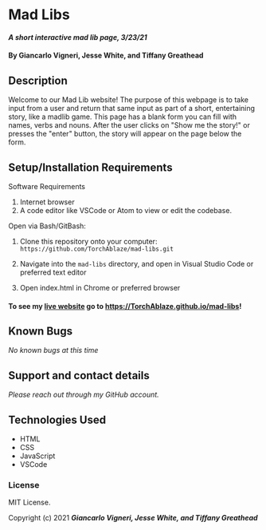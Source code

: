 # Mad Libs

#### _A short interactive mad lib page, 3/23/21_

#### By Giancarlo Vigneri, Jesse White, and Tiffany Greathead

## Description

Welcome to our Mad Lib website! The purpose of this webpage is to take input from a user and return that same input as part of a short, entertaining story, like a madlib game. This page has a blank form you can fill with names, verbs and nouns. After the user clicks on "Show me the story!" or presses the "enter" button, the story will appear on the page below the form.

## Setup/Installation Requirements

Software Requirements

1.  Internet browser
2.  A code editor like VSCode or Atom to view or edit the codebase.

Open via Bash/GitBash:

1.  Clone this repository onto your computer:
    `https://github.com/TorchAblaze/mad-libs.git`
2.  Navigate into the `mad-libs` directory, and open in Visual Studio Code or preferred text editor

3.  Open index.html in Chrome or preferred browser

#### To see my [live website](https://TorchAblaze.github.io/) go to https://TorchAblaze.github.io/mad-libs!

## Known Bugs

_No known bugs at this time_

## Support and contact details

_Please reach out through my GitHub account._

## Technologies Used

- HTML
- CSS
- JavaScript
- VSCode

### License

MIT License.

Copyright (c) 2021 **_Giancarlo Vigneri, Jesse White, and Tiffany Greathead_**
